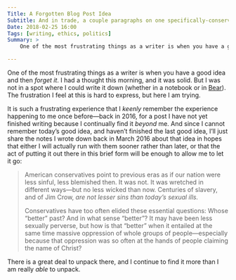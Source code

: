 ```yaml
---
Title: A Forgotten Blog Post Idea
Subtitle: And in trade, a couple paragraphs on one specifically-conservative folly.
Date: 2018-02-25 16:00
Tags: [writing, ethics, politics]
Summary: >
    One of the most frustrating things as a writer is when you have a good idea and then *forget it*. This has happened to me before. So in trade, here are the couple paragraphs of notes (on one particular failing I see among my fellow conservatives) from the last time this happened to me.

---
```


One of the most frustrating things as a writer is when you have a good idea and then *forget it*. I had a thought this morning, and it was solid. But I was not in a spot where I could write it down (whether in a notebook or in [Bear](http://www.bear-writer.com)). The frustration I feel at this is hard to express, but here I am trying.

It is such a frustrating experience that I *keenly* remember the experience happening to me once before—back in 2016, for a post I have not yet finished writing because I continually find it *beyond* me. And since I cannot remember today’s good idea, and haven’t finished the last good idea, I’ll just share the notes I wrote down back in March 2016 about that idea in hopes that either I will actually run with them sooner rather than later, or that the act of putting it out there in this brief form will be enough to allow me to let it go:

> American conservatives point to previous eras as if our nation were less sinful, less blemished then. It was not. It was wretched in different ways—but no less wicked than now. Centuries of slavery, and of Jim Crow, *are not lesser sins than today’s sexual ills.*
> 
> Conservatives have too often elided these essential questions: Whose “better” past? And in what sense “better”? It may have been less sexually perverse, but how is that “better” when it entailed at the same time massive oppression of whole groups of people—especially because that oppression was so often at the hands of people claiming the name of Christ?

There is a great deal to unpack there, and I continue to find it more than I am really *able* to unpack.

